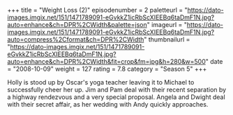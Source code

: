 +++
title = "Weight Loss (2)"
episodenumber = 2
paletteurl = "https://dato-images.imgix.net/151/1471789091-eGvkkZ1icRbScXIEEBq6taDmF1N.jpg?auto=enhance&ch=DPR%2CWidth&palette=json"
imageurl = "https://dato-images.imgix.net/151/1471789091-eGvkkZ1icRbScXIEEBq6taDmF1N.jpg?auto=compress%2Cformat&ch=DPR%2CWidth"
thumbnailurl = "https://dato-images.imgix.net/151/1471789091-eGvkkZ1icRbScXIEEBq6taDmF1N.jpg?auto=enhance&ch=DPR%2CWidth&fit=crop&fm=jpg&h=280&w=500"
date = "2008-10-09"
weight = 127
rating = 7.8
category = "Season 5"
+++

Holly is stood up by Oscar's yoga teacher leaving it to Michael to successfully cheer her up. Jim and Pam deal with their recent separation by a highway rendezvous and a very special proposal. Angela and Dwight deal with their secret affair, as her wedding with Andy quickly approaches.